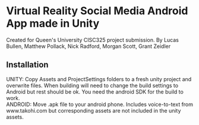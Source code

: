 <h1>Virtual Reality Social Media Android App made in Unity</h1>
Created for Queen's University CISC325 project submission.
By Lucas Bullen, Matthew Pollack, Nick Radford, Morgan Scott, Grant Zeidler

<h2>Installation</h2>
UNITY: Copy Assets and ProjectSettings folders to a fresh unity project and overwrite files.
When building will need to change the build settings to Android but rest should be ok. You need the android SDK for the build to work. <br>
ANDROID: Move .apk file to your android phone.
Includes voice-to-text from www.takohi.com but corresponding assets are not included in the unity assets.
